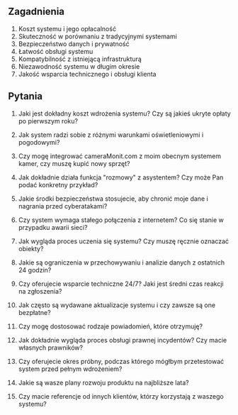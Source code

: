 ## Zagadnienia

1. Koszt systemu i jego opłacalność
2. Skuteczność w porównaniu z tradycyjnymi systemami
3. Bezpieczeństwo danych i prywatność
4. Łatwość obsługi systemu
5. Kompatybilność z istniejącą infrastrukturą
6. Niezawodność systemu w długim okresie
7. Jakość wsparcia technicznego i obsługi klienta

## Pytania

1. Jaki jest dokładny koszt wdrożenia systemu? Czy są jakieś ukryte opłaty po pierwszym roku?

2. Jak system radzi sobie z różnymi warunkami oświetleniowymi i pogodowymi?

3. Czy mogę integrować cameraMonit.com z moim obecnym systemem kamer, czy muszę kupić nowy sprzęt?

4. Jak dokładnie działa funkcja "rozmowy" z asystentem? Czy może Pan podać konkretny przykład?

5. Jakie środki bezpieczeństwa stosujecie, aby chronić moje dane i nagrania przed cyberatakami?

6. Czy system wymaga stałego połączenia z internetem? Co się stanie w przypadku awarii sieci?

7. Jak wygląda proces uczenia się systemu? Czy muszę ręcznie oznaczać obiekty?

8. Jakie są ograniczenia w przechowywaniu i analizie danych z ostatnich 24 godzin?

9. Czy oferujecie wsparcie techniczne 24/7? Jaki jest średni czas reakcji na zgłoszenia?

10. Jak często są wydawane aktualizacje systemu i czy zawsze są one bezpłatne?

11. Czy mogę dostosować rodzaje powiadomień, które otrzymuję?

12. Jak dokładnie wygląda proces obsługi prawnej incydentów? Czy macie własnych prawników?

13. Czy oferujecie okres próbny, podczas którego mógłbym przetestować system przed pełnym wdrożeniem?

14. Jakie są wasze plany rozwoju produktu na najbliższe lata?

15. Czy macie referencje od innych klientów, którzy korzystają z waszego systemu?
